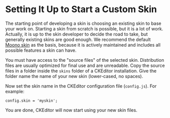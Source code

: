 <!--
Copyright (c) 2003-2017, CKSource - Frederico Knabben. All rights reserved.
For licensing, see LICENSE.md.
-->

# Setting It Up to Start a Custom Skin

The starting point of developing a skin is choosing an existing skin to base your work on. Starting a skin from scratch is possible, but it is a lot of work. Actually, it is up to the skin developer to decide the road to take, but generally existing skins are good enough. We recommend the default [Moono skin](#!/guide/skin_sdk_intro-section-2) as the basis, because it is actively maintained and includes all possible features a skin can have.

You must have access to the "source files" of the selected skin. Distribution files are usually optimized for final use and are unreadable. Copy the source files in a folder inside the `skins` folder of a CKEditor installation. Give the folder name the name of your new skin (lower-cased, no spaces).

Now set the skin name in the CKEditor configuration file (`config.js`). For example:

	config.skin = 'myskin';

You are done, CKEditor will now start using your new skin files.
